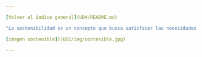 ```yaml
---

[Volver al índice general](UD4/README.md)

"La sostenibilidad es un concepto que busca satisfacer las necesidades del presente sin comprometer la capacidad de las generaciones futuras para satisfacer las suyas."

[imagen sostenible]](UD1/img/sostenible.jpg)

---
```

